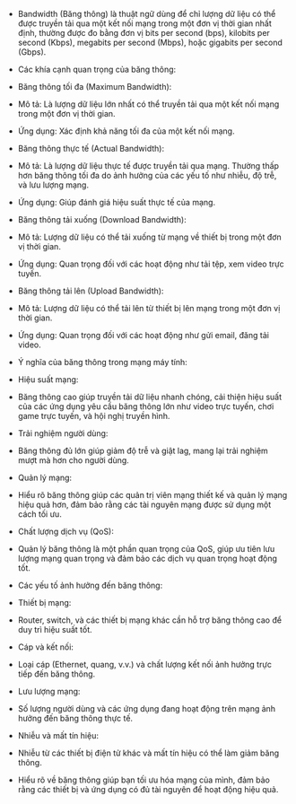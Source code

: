 -   Bandwidth (Băng thông) là thuật ngữ dùng để chỉ lượng dữ liệu có thể được truyền tải qua một kết nối mạng trong một đơn vị thời gian nhất định, thường được đo bằng đơn vị bits per second (bps), kilobits per second (Kbps), megabits per second (Mbps), hoặc gigabits per second (Gbps).

-   Các khía cạnh quan trọng của băng thông:
-   Băng thông tối đa (Maximum Bandwidth):

-   Mô tả: Là lượng dữ liệu lớn nhất có thể truyền tải qua một kết nối mạng trong một đơn vị thời gian.
-   Ứng dụng: Xác định khả năng tối đa của một kết nối mạng.
-   Băng thông thực tế (Actual Bandwidth):

-   Mô tả: Là lượng dữ liệu thực tế được truyền tải qua mạng. Thường thấp hơn băng thông tối đa do ảnh hưởng của các yếu tố như nhiễu, độ trễ, và lưu lượng mạng.
-   Ứng dụng: Giúp đánh giá hiệu suất thực tế của mạng.
-   Băng thông tải xuống (Download Bandwidth):

-   Mô tả: Lượng dữ liệu có thể tải xuống từ mạng về thiết bị trong một đơn vị thời gian.
-   Ứng dụng: Quan trọng đối với các hoạt động như tải tệp, xem video trực tuyến.
-   Băng thông tải lên (Upload Bandwidth):

-   Mô tả: Lượng dữ liệu có thể tải lên từ thiết bị lên mạng trong một đơn vị thời gian.
-   Ứng dụng: Quan trọng đối với các hoạt động như gửi email, đăng tải video.
-   Ý nghĩa của băng thông trong mạng máy tính:
-   Hiệu suất mạng:

-   Băng thông cao giúp truyền tải dữ liệu nhanh chóng, cải thiện hiệu suất của các ứng dụng yêu cầu băng thông lớn như video trực tuyến, chơi game trực tuyến, và hội nghị truyền hình.
-   Trải nghiệm người dùng:

-   Băng thông đủ lớn giúp giảm độ trễ và giật lag, mang lại trải nghiệm mượt mà hơn cho người dùng.
-   Quản lý mạng:

-   Hiểu rõ băng thông giúp các quản trị viên mạng thiết kế và quản lý mạng hiệu quả hơn, đảm bảo rằng các tài nguyên mạng được sử dụng một cách tối ưu.
-   Chất lượng dịch vụ (QoS):

-   Quản lý băng thông là một phần quan trọng của QoS, giúp ưu tiên lưu lượng mạng quan trọng và đảm bảo các dịch vụ quan trọng hoạt động tốt.
-   Các yếu tố ảnh hưởng đến băng thông:
-   Thiết bị mạng:

-   Router, switch, và các thiết bị mạng khác cần hỗ trợ băng thông cao để duy trì hiệu suất tốt.
-   Cáp và kết nối:

-   Loại cáp (Ethernet, quang, v.v.) và chất lượng kết nối ảnh hưởng trực tiếp đến băng thông.
-   Lưu lượng mạng:

-   Số lượng người dùng và các ứng dụng đang hoạt động trên mạng ảnh hưởng đến băng thông thực tế.
-   Nhiễu và mất tín hiệu:

-   Nhiễu từ các thiết bị điện tử khác và mất tín hiệu có thể làm giảm băng thông.
-   Hiểu rõ về băng thông giúp bạn tối ưu hóa mạng của mình, đảm bảo rằng các thiết bị và ứng dụng có đủ tài nguyên để hoạt động hiệu quả.